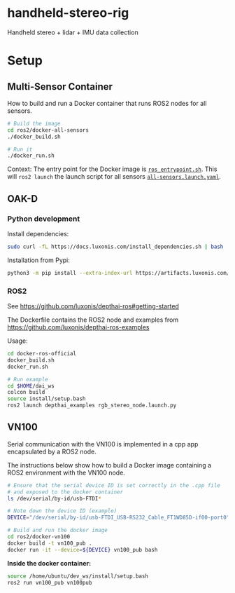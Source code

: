 # handheld-stereo-rig

Handheld stereo + lidar + IMU data collection

# Setup

## Multi-Sensor Container

How to build and run a Docker container that runs ROS2 nodes for all sensors.

```sh
# Build the image
cd ros2/docker-all-sensors
./docker_build.sh

# Run it
./docker_run.sh
```

Context:
The entry point for the Docker image is [`ros_entrypoint.sh`](ros2/docker-all-sensors/ros_entrypoint.sh).
This will `ros2 launch` the launch script for all sensors [`all-sensors.launch.yaml`](ros2/launch/all-sensors.launch.yaml).

## OAK-D

### Python development

Install dependencies:

```sh
sudo curl -fL https://docs.luxonis.com/install_dependencies.sh | bash
```

Installation from Pypi:
```sh
python3 -m pip install --extra-index-url https://artifacts.luxonis.com/artifactory/luxonis-python-snapshot-local/ depthai
```

### ROS2

See https://github.com/luxonis/depthai-ros#getting-started

The Dockerfile contains the ROS2 node and examples from https://github.com/luxonis/depthai-ros-examples

Usage:

```sh
cd docker-ros-official
docker_build.sh
docker_run.sh

# Run example
cd $HOME/dai_ws
colcon build
source install/setup.bash
ros2 launch depthai_examples rgb_stereo_node.launch.py
```

## VN100

Serial communication with the VN100 is implemented in a cpp app encapsulated
by a ROS2 node.

The instructions below show how to build a Docker image containing
a ROS2 environment with the VN100 node.


```sh
# Ensure that the serial device ID is set correctly in the .cpp file
# and exposed to the docker container
ls /dev/serial/by-id/usb-FTDI*

# Note down the device ID (example)
DEVICE="/dev/serial/by-id/usb-FTDI_USB-RS232_Cable_FT1WD85D-if00-port0"

# Build and run the docker image
cd ros2/docker-vn100
docker build -t vn100_pub .
docker run -it --device=${DEVICE} vn100_pub bash
```

**Inside the docker container:**

```sh
source /home/ubuntu/dev_ws/install/setup.bash
ros2 run vn100_pub vn100pub
```
